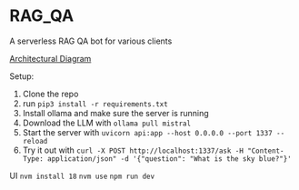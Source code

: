 # RAG_QA
A serverless RAG QA bot for various clients

[Architectural Diagram](https://whimsical.com/3HRNtxuciPMTLWmenb3b6q)

Setup:
1. Clone the repo
2. run `pip3 install -r requirements.txt`
2. Install ollama and make sure the server is running
3. Download the LLM with `ollama pull mistral`
4. Start the server with `uvicorn api:app --host 0.0.0.0 --port 1337 --reload`
5. Try it out with `curl -X POST http://localhost:1337/ask -H "Content-Type: application/json" -d '{"question": "What is the sky blue?"}'`


UI
`nvm install 18`
`nvm use`
`npm run dev`